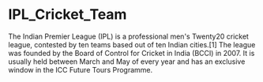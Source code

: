# IPL_Cricket_Team
The Indian Premier League (IPL) is a professional men's Twenty20 cricket league, contested by ten teams based out of ten Indian cities.[1] The league was founded by the Board of Control for Cricket in India (BCCI) in 2007. It is usually held between March and May of every year and has an exclusive window in the ICC Future Tours Programme.

